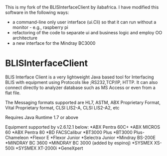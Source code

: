This is my fork of the BLISInterfaceClient by ilabafrica.  I have modified this software in the following ways:
* a command-line only user interface (ui.Cli) so that it can run without a monitor - e.g., raspberry pi
* refactoring of the code to separate ui and business logic and employ OO architecture
* a new interface for the Mindray BC3000

# BLISInterfaceClient
BLIS Interface Client is a very lightweight Java based tool for Interfacing BLIS with equipment using Protocols like ;RS232,TCP/IP, HTTP. It can also connect directly to analyzer database such as MS Access or even from a flat file.

The Messaging formats supported are HL7, ASTM, ABX Proprietary Format, Vital Proprietary format, CLSI LIS2-A, CLSI LIS2-A2, etc


Requires Java Runtime 1.7 or above

Equipment supported by v2.6.12.1 below:
*ABX Pentra 60C+
*ABX MICROS 60
*ABX Pentra 80
*BD FACSCalibur
*BT3000 Plus
*BT3000 Plus-Chameleon
*Flexor E
*Flexor Junior
*Selectra Junior
*Mindray BS-200E
*MINDRAY BC 3600
*MINDRAY BC 3000 (added by espinoj)
*SYSMEX XS-500i
*SYSMEX XT-2000i
*GeneXpert

